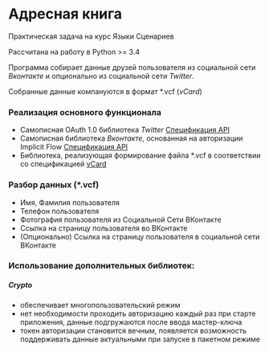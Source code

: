 # Адресная книга
Практическая задача на курс Языки Сценариев

Рассчитана на работу в Python >= 3.4

Программа собирает данные друзей пользователя
из социальной сети *Вконтакте*
и опционально из социальной сети *Twitter*.


Собранные данные компануются в формат \*.vcf (*vCard*)

### Реализация основного функционала

- Самописная OAuth 1.0 библиотека *Twitter*  [Спецификация API](https://dev.twitter.com/oauth/overview)
- Самописная библиотека *Вконтакте*, основанная на авторизации Implicit Flow  [Спецификация API](https://new.vk.com/dev/auth_mobile)
- Библиотека, реализующая формирование файла \*.vcf в соответствии со спецификацией [vCard](https://tools.ietf.org/html/rfc6350)

### Разбор данных (*.vcf)

- Имя, Фамилия пользователя
- Телефон пользователя
- Фотография пользователя из Социальной Сети ВКонтакте
- Ссылка на страницу пользователя во ВКонтакте
- (Опционально) Ссылка на страницу пользователя в социальной сети ВКонтакте


### Использование дополнительных библиотек:
##### Crypto

- обеспечивает многопользовательский режим
- нет необходимости проходить авторизацию каждый раз при старте приложения, данные подгружаются после ввода мастер-ключа
- токен авторизации становится вечным, появляется возможность поддерживать данные актуальными при запуске в пакетном режиме

